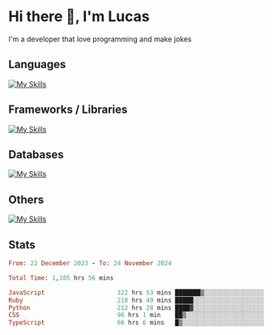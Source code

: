 # Hi there 👋, I'm Lucas

I'm a developer that love programming and make jokes

## Languages
[![My Skills](https://skillicons.dev/icons?i=py,ruby,js,ts,html,css)](https://skillicons.dev)

## Frameworks / Libraries
[![My Skills](https://skillicons.dev/icons?i=django,rails,react,nextjs,tailwind)](https://skillicons.dev)

## Databases
[![My Skills](https://skillicons.dev/icons?i=postgres,mysql)](https://skillicons.dev)

## Others
[![My Skills](https://skillicons.dev/icons?i=docker,git,postman)](https://skillicons.dev)

## Stats
<!--START_SECTION:waka-->

```ruby
From: 22 December 2023 - To: 24 November 2024

Total Time: 1,105 hrs 56 mins

JavaScript                    322 hrs 53 mins ███████▒░░░░░░░░░░░░░░░░░   29.18 %
Ruby                          218 hrs 49 mins █████░░░░░░░░░░░░░░░░░░░░   19.77 %
Python                        212 hrs 28 mins ████▓░░░░░░░░░░░░░░░░░░░░   19.20 %
CSS                           96 hrs 1 min    ██▒░░░░░░░░░░░░░░░░░░░░░░   08.68 %
TypeScript                    66 hrs 6 mins   █▒░░░░░░░░░░░░░░░░░░░░░░░   05.97 %
```

<!--END_SECTION:waka-->